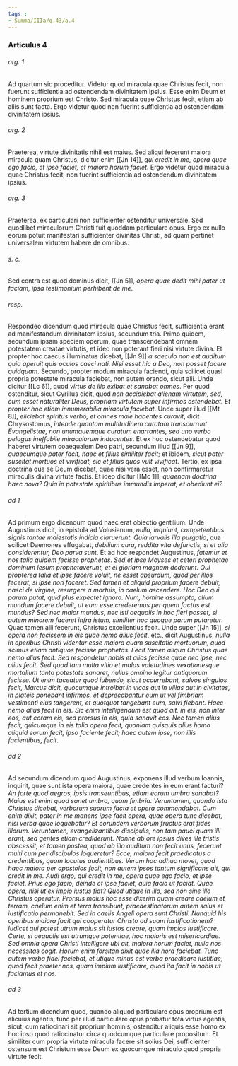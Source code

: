 ```yaml
---
tags : 
- Summa/IIIa/q.43/a.4
---
```


### Articulus 4

###### arg. 1
Ad quartum sic proceditur. Videtur quod miracula quae Christus fecit, non fuerunt sufficientia ad ostendendam divinitatem ipsius. Esse enim Deum et hominem proprium est Christo. Sed miracula quae Christus fecit, etiam ab aliis sunt facta. Ergo videtur quod non fuerint sufficientia ad ostendendam divinitatem ipsius.

###### arg. 2
Praeterea, virtute divinitatis nihil est maius. Sed aliqui fecerunt maiora miracula quam Christus, dicitur enim [[Jn 14]], *qui credit in me, opera quae ego facio, et ipse faciet, et maiora horum faciet*. Ergo videtur quod miracula quae Christus fecit, non fuerint sufficientia ad ostendendum divinitatem ipsius.

###### arg. 3
Praeterea, ex particulari non sufficienter ostenditur universale. Sed quodlibet miraculorum Christi fuit quoddam particulare opus. Ergo ex nullo eorum potuit manifestari sufficienter divinitas Christi, ad quam pertinet universalem virtutem habere de omnibus.

###### s. c.
Sed contra est quod dominus dicit, [[Jn 5]], *opera quae dedit mihi pater ut faciam, ipsa testimonium perhibent de me*.

###### resp.
Respondeo dicendum quod miracula quae Christus fecit, sufficientia erant ad manifestandum divinitatem ipsius, secundum tria. Primo quidem, secundum ipsam speciem operum, quae transcendebant omnem potestatem creatae virtutis, et ideo non poterant fieri nisi virtute divina. Et propter hoc caecus illuminatus dicebat, [[Jn 9]] *a saeculo non est auditum quia aperuit quis oculos caeci nati. Nisi esset hic a Deo, non posset facere quidquam*. Secundo, propter modum miracula faciendi, quia scilicet quasi propria potestate miracula faciebat, non autem orando, sicut alii. Unde dicitur [[Lc 6]], quod *virtus de illo exibat et sanabat omnes*. Per quod ostenditur, sicut Cyrillus dicit, quod *non accipiebat alienam virtutem, sed, cum esset naturaliter Deus, propriam virtutem super infirmos ostendebat. Et propter hoc etiam innumerabilia miracula faciebat*. Unde super illud [[Mt 8]], *eiiciebat spiritus verbo, et omnes male habentes curavit*, dicit Chrysostomus, *intende quantam multitudinem curatam transcurrunt Evangelistae, non unumquemque curatum enarrantes, sed uno verbo pelagus ineffabile miraculorum inducentes*. Et ex hoc ostendebatur quod haberet virtutem coaequalem Deo patri, secundum illud [[Jn 9]], *quaecumque pater facit, haec et filius similiter facit*; et ibidem, *sicut pater suscitat mortuos et vivificat, sic et filius quos vult vivificat*. Tertio, ex ipsa doctrina qua se Deum dicebat, quae nisi vera esset, non confirmaretur miraculis divina virtute factis. Et ideo dicitur [[Mc 1]], *quaenam doctrina haec nova? Quia in potestate spiritibus immundis imperat, et obediunt ei?*

###### ad 1
Ad primum ergo dicendum quod haec erat obiectio gentilium. Unde Augustinus dicit, in epistola ad Volusianum, *nulla, inquiunt, competentibus signis tantae maiestatis indicia claruerunt. Quia larvalis illa purgatio*, qua scilicet Daemones effugabat, *debilium cura, reddita vita defunctis, si et alia considerentur, Deo parva sunt*. Et ad hoc respondet Augustinus, *fatemur et nos talia quidem fecisse prophetas. Sed et ipse Moyses et ceteri prophetae dominum Iesum prophetaverunt, et ei gloriam magnam dederunt. Qui propterea talia et ipse facere voluit, ne esset absurdum, quod per illos fecerat, si ipse non faceret. Sed tamen et aliquid proprium facere debuit, nasci de virgine, resurgere a mortuis, in caelum ascendere. Hoc Deo qui parum putat, quid plus expectet ignoro. Num, homine assumpto, alium mundum facere debuit, ut eum esse crederemus per quem factus est mundus? Sed nec maior mundus, nec isti aequalis in hoc fieri posset, si autem minorem faceret infra istum, similiter hoc quoque parum putaretur*. Quae tamen alii fecerunt, Christus excellentius fecit. Unde super [[Jn 15]], *si opera non fecissem in eis quae nemo alius fecit*, etc., dicit Augustinus, *nulla in operibus Christi videntur esse maiora quam suscitatio mortuorum, quod scimus etiam antiquos fecisse prophetas. Fecit tamen aliqua Christus quae nemo alius fecit. Sed respondetur nobis et alios fecisse quae nec ipse, nec alius fecit. Sed quod tam multa vitia et malas valetudines vexationesque mortalium tanta potestate sanaret, nullus omnino legitur antiquorum fecisse. Ut enim taceatur quod iubendo, sicut occurrebant, salvos singulos fecit, Marcus dicit, quocumque introibat in vicos aut in villas aut in civitates, in plateis ponebant infirmos, et deprecabantur eum ut vel fimbriam vestimenti eius tangerent, et quotquot tangebant eum, salvi fiebant. Haec nemo alius fecit in eis. Sic enim intelligendum est quod ait, in eis, non inter eos, aut coram eis, sed prorsus in eis, quia sanavit eos. Nec tamen alius fecit, quicumque in eis talia opera fecit, quoniam quisquis alius homo aliquid eorum fecit, ipso faciente fecit; haec autem ipse, non illis facientibus, fecit*.

###### ad 2
Ad secundum dicendum quod Augustinus, exponens illud verbum Ioannis, inquirit, quae sunt ista opera maiora, quae credentes in eum erant facturi? *An forte quod aegros, ipsis transeuntibus, etiam eorum umbra sanabat? Maius est enim quod sanet umbra, quam fimbria. Veruntamen, quando ista Christus dicebat, verborum suorum facta et opera commendabat. Cum enim dixit, pater in me manens ipse facit opera, quae opera tunc dicebat, nisi verba quae loquebatur? Et eorundem verborum fructus erat fides illorum. Veruntamen, evangelizantibus discipulis, non tam pauci quam illi erant, sed gentes etiam crediderunt. Nonne ab ore ipsius dives ille tristis abscessit, et tamen postea, quod ab illo auditum non fecit unus, fecerunt multi cum per discipulos loqueretur? Ecce, maiora fecit praedicatus a credentibus, quam locutus audientibus. Verum hoc adhuc movet, quod haec maiora per apostolos fecit, non autem ipsos tantum significans ait, qui credit in me. Audi ergo, qui credit in me, opera quae ego facio, et ipse faciet. Prius ego facio, deinde et ipse faciet, quia facio ut faciat. Quae opera, nisi ut ex impio iustus fiat? Quod utique in illo, sed non sine illo Christus operatur. Prorsus maius hoc esse dixerim quam creare caelum et terram, caelum enim et terra transibunt, praedestinatorum autem salus et iustificatio permanebit. Sed in caelis Angeli opera sunt Christi. Nunquid his operibus maiora facit qui cooperatur Christo ad suam iustificationem? Iudicet qui potest utrum maius sit iustos creare, quam impios iustificare. Certe, si aequalis est utrumque potentiae, hoc maioris est misericordiae. Sed omnia opera Christi intelligere ubi ait, maiora horum faciet, nulla nos necessitas cogit. Horum enim forsitan dixit quae illa hora faciebat. Tunc autem verba fidei faciebat, et utique minus est verba praedicare iustitiae, quod fecit praeter nos, quam impium iustificare, quod ita facit in nobis ut faciamus et nos*.

###### ad 3
Ad tertium dicendum quod, quando aliquod particulare opus proprium est alicuius agentis, tunc per illud particulare opus probatur tota virtus agentis, sicut, cum ratiocinari sit proprium hominis, ostenditur aliquis esse homo ex hoc ipso quod ratiocinatur circa quodcumque particulare propositum. Et similiter cum propria virtute miracula facere sit solius Dei, sufficienter ostensum est Christum esse Deum ex quocumque miraculo quod propria virtute fecit.

